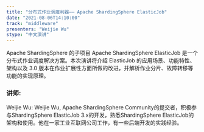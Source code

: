 ```yaml
---
title: "分布式作业调度利器—— Apache ShardingSphere ElasticJob"
date: "2021-08-06T14:10:00" 
track: "middleware"
presenters: "Weijie Wu"
stype: "中文演讲"
---
```

Apache ShardingSphere 的子项目 Apache ShardingSphere ElasticJob 是一个分布式作业调度解决方案。本次演讲将介绍 ElasticJob 的应用场景、功能特性、架构以及 3.0 版本在作业扩展性方面所做的改进，并解析作业分片、故障转移等功能的实现原理。
 ### 讲师: 
 Weijie Wu: Weijie Wu, Apache ShardingSphere Community的提交者，积极参与ShardingSphere ElasticJob 3.x的开发，熟悉ShardingSphere ElasticJob的架构和使用。他在一家工业互联网公司工作，有一些后端开发的实践经验。